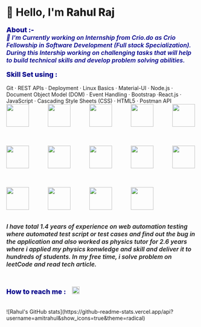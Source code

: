 # 👋 Hello, I'm <a href="https://www.crio.do/learn/portfolio/amitrahul217/" target="_blank" style="text-decoration: none; font-style: inherit; font-weight: 800;">Rahul Raj</a>

<div style="font-weight: 800; font-size: large; color: darkblue;">About :- 
       <div style="font-size: medium; font-style: italic; font-weight: 600;">
        🔭 I'm Currently working on Internship from Crio.do as Crio Fellowship in Software Development (Full stack       Specialization). During this Intership working on challenging tasks that will help to build technical skills and develop problem solving abilities. 
    </div>  </div> <br/> 
 <div style="font-weight: 800; font-size: large; color: darkblue;">Skill Set using : </div> <br/>                   
      Git · REST APIs · Deployment · Linux Basics · Material-UI · Node.js · Document Object Model (DOM) · Event Handling 
      · Bootstrap  ·React.js · JavaScript · Cascading Style Sheets (CSS) · HTML5 · Postman API
      </div> <br/> 
           <div style="display: flex; gap: 50px; flex-wrap: wrap; align-items: center;">
               <img src="https://cdn.jsdelivr.net/gh/devicons/devicon/icons/javascript/javascript-original.svg" height="60px"                   width="60px" />
               <img src="https://cdn.jsdelivr.net/gh/devicons/devicon/icons/react/react-original.svg" height="60px"                             width="60px"/>
               <img src="https://cdn.jsdelivr.net/gh/devicons/devicon/icons/bootstrap/bootstrap-original.svg" height="60px"                     width="60px"/>
               <img src="https://cdn.jsdelivr.net/gh/devicons/devicon/icons/tailwindcss/tailwindcss-original-wordmark.svg"                      height="60px" width="60px"/>
               <img src="https://cdn.jsdelivr.net/gh/devicons/devicon/icons/html5/html5-plain-wordmark.svg" height="60px"                    width="60px"/>
               <img src="https://cdn.jsdelivr.net/gh/devicons/devicon/icons/express/express-original.svg" height="60px"                      width="60px"/>
               <img src="https://cdn.jsdelivr.net/gh/devicons/devicon/icons/nodejs/nodejs-original-wordmark.svg" height="60px"                  width="60px"/>
               <img src="https://cdn.jsdelivr.net/gh/devicons/devicon/icons/mongodb/mongodb-original-wordmark.svg"                              height="60px" width="60px"/>
               <img src="https://cdn.jsdelivr.net/gh/devicons/devicon/icons/npm/npm-original-wordmark.svg" height="60px"                        width="60px"/>
               <img src="https://cdn.jsdelivr.net/gh/devicons/devicon/icons/redux/redux-original.svg" height="60px"                             width="60px"/>                  
               <img src="https://cdn.jsdelivr.net/gh/devicons/devicon/icons/git/git-original.svg" height="60px" width="60px"/>
               <img src="https://cdn.jsdelivr.net/gh/devicons/devicon/icons/materialui/materialui-original.svg" height="60px"                   width="60px"/>
               <img src="https://cdn.jsdelivr.net/gh/devicons/devicon/icons/vscode/vscode-plain.svg" height="60px"                              width="60px"/>
               <img src="https://cdn.jsdelivr.net/gh/devicons/devicon/icons/github/github-original-wordmark.svg" height="60px"                  width="60px"/> 
           </div>
            <br/>  <br/>              
           <div style="font-size: medium; font-style: italic; font-weight: 600;">
              I have total 1.4 years of experience on web automation testing where automated test script or test cases and                  find out the bug in the application and  also worked as physics tutor for 2.6 years where i applied my physics                konwledge and skill  and deliver it to hundreds of students.
              In my free time, i solve problem on leetCode and read tech article.
          </div>
          <br/> <br/> 
      <div style="font-weight: 800; font-size: large; color: darkblue;">How to reach me : 
        <a href="https://www.linkedin.com/in/rahul-raj-a6a21a125/" target=”_blank”> 
            <img src="https://cdn.jsdelivr.net/gh/devicons/devicon/icons/linkedin/linkedin-plain.svg" 
            height="20px"                                                      
            style="margin-left: 12px;margin-top: 15px;"
            />
        </a>
    </div> 
       <br/> <br/>      
 ![Rahul's GitHub stats](https://github-readme-stats.vercel.app/api?username=amitrahul&show_icons=true&theme=radical)

